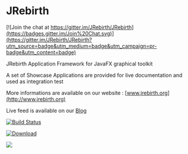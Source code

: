 JRebirth
========

[![Join the chat at https://gitter.im/JRebirth/JRebirth](https://badges.gitter.im/Join%20Chat.svg)](https://gitter.im/JRebirth/JRebirth?utm_source=badge&utm_medium=badge&utm_campaign=pr-badge&utm_content=badge)

JRebirth Application Framework for JavaFX graphical toolkit

A set of Showcase Applications are provided for live documentation and used as integration test

More informations are available on our website : [www.jrebirth.org](http://www.jrebirth.org)

Live feed is available on our [Blog](http://blog.jrebirth.org)

[![Build Status](http://ci.jrebirth.org/job/JRebirth-8x/badge/icon)](http://ci.jrebirth.org/job/JRebirth-8x/)

[ ![Download](https://api.bintray.com/packages/jrebirth/JRebirth/JRebirthAF/images/download.svg) ](https://bintray.com/jrebirth/JRebirth/JRebirthAF/_latestVersion)

<a href='https://bintray.com/jrebirth/JRebirth/JRebirthAF/view?source=watch' alt='Get automatic notifications about new "JRebirthAF" versions'><img src='https://www.bintray.com/docs/images/bintray_badge_color.png'></a>
